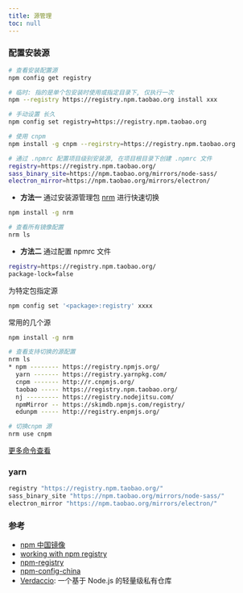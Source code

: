 ```yaml
---
title: 源管理
toc: null
---
```


### 配置安装源

```bash
# 查看安装配置源
npm config get registry

# 临时: 指的是单个包安装时使用或指定目录下, 仅执行一次
npm --registry https://registry.npm.taobao.org install xxx

# 手动设置 长久
npm config set registry=https://registry.npm.taobao.org

# 使用 cnpm
npm install -g cnpm --regirstry=https://registry.npm.taobao.org

# 通过 .npmrc 配置项目级别安装源, 在项目根目录下创建 .npmrc 文件
registry=https://registry.npm.taobao.org/
sass_binary_site=https://npm.taobao.org/mirrors/node-sass/
electron_mirror=https://npm.taobao.org/mirrors/electron/
```

- <Badge>**方法一**</Badge> 通过安装源管理包 [nrm](https://github.com/Pana/nrm) 进行快速切换

```bash
npm install -g nrm

# 查看所有镜像配置
nrm ls
```

- <Badge>**方法二**</Badge> 通过配置 npmrc 文件

```bash
registry=https://registry.npm.taobao.org/
package-lock=false
```

为特定包指定源

```bash
npm config set '<package>:registry' xxxx
```

常用的几个源

```bash
npm install -g nrm

# 查看支持切换的源配置
nrm ls
* npm -------- https://registry.npmjs.org/
  yarn ------- https://registry.yarnpkg.com/
  cnpm ------- http://r.cnpmjs.org/
  taobao ----- https://registry.npm.taobao.org/
  nj --------- https://registry.nodejitsu.com/
  npmMirror -- https://skimdb.npmjs.com/registry/
  edunpm ----- http://registry.enpmjs.org/

# 切换cnpm 源
nrm use cnpm
```

[更多命令查看](https://github.com/Pana/nrm#usage)

### yarn

```bash
registry "https://registry.npm.taobao.org/"
sass_binary_site "https://npm.taobao.org/mirrors/node-sass/"
electron_mirror "https://npm.taobao.org/mirrors/electron/"
```

### 参考

- [npm 中国镜像](https://npmmirror.com/)
- [working with npm registry](https://docs.github.com/en/packages/working-with-a-github-packages-registry/working-with-the-npm-registry)
- [npm-registry](https://www.npmjs.com/package/npm-registry)
- [npm-config-china](https://www.npmjs.com/package/npm-config-china)
- [Verdaccio](https://verdaccio.org/zh-CN/): 一个基于 Node.js 的轻量级私有仓库
